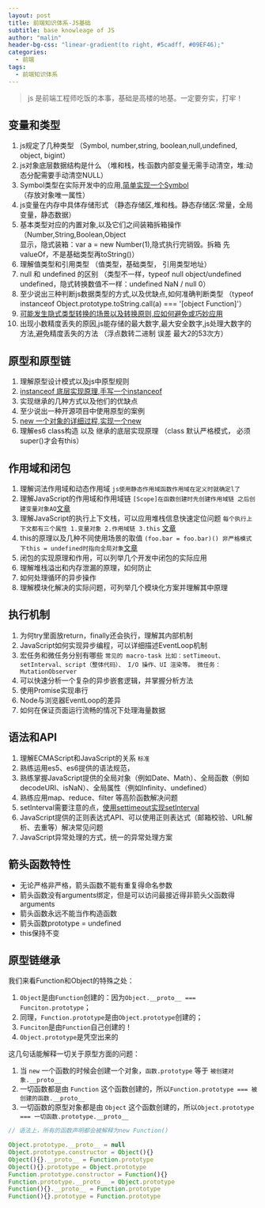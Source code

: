 ```yaml
---
layout: post
title: 前端知识体系-JS基础
subtitle: base knowleage of JS
author: "malin"
header-bg-css: "linear-gradient(to right, #5cadff, #09EF46);"
categories:
  - 前端
tags:
  - 前端知识体系
---
```


> js 是前端工程师吃饭的本事，基础是高楼的地基。一定要夯实，打牢！

## 变量和类型

1. js规定了几种类型          （Symbol, number,string, boolean,null,undefined, object, bigint）
2. js对象底层数据结构是什么   （堆和栈，栈:函数内部变量无需手动清空，堆:动态分配需要手动清空NULL）
3. Symbol类型在实际开发中的应用,[简单实现一个Symbol](/2019/12/27/2019-09-07-js-mycode) （存放对象唯一属性）
4. js变量在内存中具体存储形式   （静态存储区,堆和栈。静态存储区:常量，全局变量，静态数据）
5. 基本类型对应的内置对象,以及它们之间装箱拆箱操作 （Number,String,Boolean,Object
   <br/> 显示，隐式装箱：var a = new Number(1),隐式执行完销毁。拆箱 先valueOf，不是基础类型再toString()）
6. 理解值类型和引用类型        （值类型，基础类型， 引用类型地址）
7. null 和 undefined 的区别    （类型不一样，typeof null object/undefined undefined，隐式转换数值不一样：undefined NaN / null 0）
8. 至少说出三种判断js数据类型的方式,以及优缺点,如何准确判断类型  （typeof instanceof Object.prototype.toString.call(a) === '[object Function]'）
9. [可能发生隐式类型转换的场景以及转换原则,应如何避免或巧妙应用](/2019/12/27/2019-09-07-js-implicit-type-conversion)
10. 出现小数精度丢失的原因,js能存储的最大数字,最大安全数字,js处理大数字的方法,避免精度丢失的方法 （浮点数转二进制 误差 最大2的53次方）

## 原型和原型链

1. 理解原型设计模式以及js中原型规则
2. [instanceof 底层实现原理,手写一个instanceof](/2019/12/27/2019-09-07-js-mycode)
3. 实现继承的几种方式以及他们的优缺点
4. 至少说出一种开源项目中使用原型的案例
5. [new 一个对象的详细过程,实现一个new](/2019/12/27/2019-09-07-js-mycode)
6. 理解es6 class构造 以及 继承的底层实现原理 （class 默认严格模式， 必须super()才会有this）

## 作用域和闭包

1. 理解词法作用域和动态作用域  `js使用静态作用域函数作用域在定义时就确定l了`
2. 理解JavaScript的作用域和作用域链 `[Scope]在函数创建时先创建作用域链 之后创建变量对象AO`[文章](https://github.com/mqyqingfeng/Blog/issues/6)
3. 理解JavaScript的执行上下文栈，可以应用堆栈信息快速定位问题  `每个执行上下文都有三个属性 1.变量对象 2.作用域链 3.this` [文章](https://github.com/mqyqingfeng/Blog/issues/5)
4. this的原理以及几种不同使用场景的取值  `(foo.bar = foo.bar)() 非严格模式下this = undefined时指向全局对象`[文章](https://github.com/mqyqingfeng/Blog/issues/7)
5. 闭包的实现原理和作用，可以列举几个开发中闭包的实际应用
6. 理解堆栈溢出和内存泄漏的原理，如何防止
7. 如何处理循环的异步操作
8. 理解模块化解决的实际问题，可列举几个模块化方案并理解其中原理

## 执行机制

1. 为何try里面放return，finally还会执行，理解其内部机制
2. JavaScript如何实现异步编程，可以详细描述EventLoop机制
3. 宏任务和微任务分别有哪些 `常见的 macro-task 比如：setTimeout、setInterval、script（整体代码）、 I/O 操作、UI 渲染等。 微任务：MutationObserver`
4. 可以快速分析一个复杂的异步嵌套逻辑，并掌握分析方法
5. 使用Promise实现串行
6. Node与浏览器EventLoop的差异
7. 如何在保证页面运行流畅的情况下处理海量数据

## 语法和API

1. 理解ECMAScript和JavaScript的关系 `标准`
2. 熟练运用es5、es6提供的语法规范，
3. 熟练掌握JavaScript提供的全局对象（例如Date、Math）、全局函数（例如decodeURI、isNaN）、全局属性（例如Infinity、undefined）
4. 熟练应用map、reduce、filter 等高阶函数解决问题
5. setInterval需要注意的点，[使用settimeout实现setInterval]()
6. JavaScript提供的正则表达式API、可以使用正则表达式（邮箱校验、URL解析、去重等）解决常见问题
7. JavaScript异常处理的方式，统一的异常处理方案

## 箭头函数特性

- 无论严格非严格，箭头函数不能有重复得命名参数
- 箭头函数没有arguments绑定，但是可以访问最接近得非箭头父函数得arguments
- 箭头函数永远不能当作构造函数
- 箭头函数prototype = undefined
- this保持不变

## 原型链继承

我们来看Function和Object的特殊之处：

1. `Object`是由`Function`创建的：因为`Object.__proto__ === Funciton.prototype`；
2. 同理，`Function.prototype`是由`Object.prototype`创建的；
3. `Funciton`是由`Function`自己创建的！
4. `Object.prototype`是凭空出来的

这几句话能解释一切关于原型方面的问题：

1. 当 `new` 一个函数的时候会创建一个对象，`函数.prototype` 等于 `被创建对象.__proto__`
2. 一切函数都是由 `Function` 这个函数创建的，所以`Function.prototype === 被创建的函数.__proto__`
3. 一切函数的原型对象都是由 `Object` 这个函数创建的，所以`Object.prototype === 一切函数.prototype.__proto__`

```js
// 语法上，所有的函数声明都会被解释为new Function()

Object.prototype.__proto__ = null
Object.prototype.constructor = Object(){}
Object(){}.__proto__ = Function.prototype
Object(){}.prototype = Object.prototype
Function.prototype.constructor = Function(){}
Function.prototype.__proto__ = Object.prototype
Function(){}.__proto__ = Function.prototype
Function(){}.prototype = Function.prototype
```